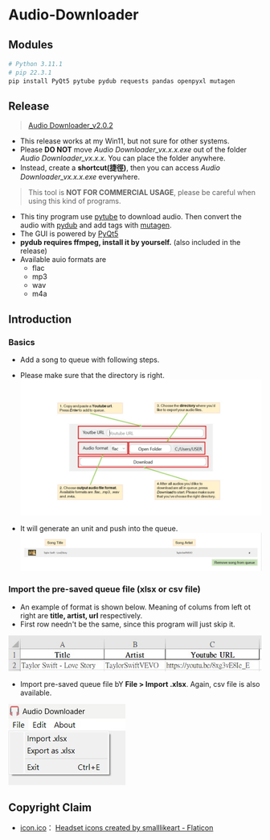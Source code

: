 # Audio-Downloader

## Modules
```python
# Python 3.11.1
# pip 22.3.1
pip install PyQt5 pytube pydub requests pandas openpyxl mutagen
```

## Release

> [Audio Downloader_v2.0.2](https://github.com/Xuan-Yi/Audio-Downloader/releases/tag/v2.0.2)

- This release works at my Win11, but not sure for other systems.
- Please **DO NOT** move _Audio Downloader_vx.x.x.exe_ out of the folder _Audio Downloader_vx.x.x_. You can place the folder anywhere.
- Instead, create a **shortcut(捷徑)**, then you can access _Audio Downloader_vx.x.x.exe_ everywhere.

> This tool is **NOT FOR COMMERCIAL USAGE**, please be careful when using this kind of programs.

- This tiny program use [pytube](https://github.com/jiaaro/pydub.git) to download audio. Then convert the audio with [pydub](https://github.com/kkroening/ffmpeg-python.git) and add tags with [mutagen](https://pypi.org/project/mutagen/).
- The GUI is powered by [PyQt5](https://pypi.org/project/PyQt5/)
- **pydub requires ffmpeg, install it by yourself.** (also included in the release)
- Available auio formats are
  - flac
  - mp3
  - wav
  - m4a

## Introduction

### Basics

* Add a song to queue with following steps.
* Please make sure that the directory is right.
![image](images/basics.jpg)

* It will generate an unit and push into the queue. 
![image](images/queue.jpg)

### Import the pre-saved queue file (xlsx or csv file)

* An example of format is shown below. Meaning of colums from left ot right are **title, artist, url** respectively.
* First row needn't be the same, since this program will just skip it.

![image](images/xlsx_format.jpg)

* Import pre-saved queue file bY **File > Import .xlsx**. Again, csv file is also available. 
 
![image](images/import_xlsx.jpg)


## Copyright Claim

- [icon.ico](https://github.com/Xuan-Yi/Audio-Downloader/blob/main/readme_imgs/window.jpg)： <a href="https://www.flaticon.com/free-icons/headset" title="headset icons">Headset icons created by smalllikeart - Flaticon</a>
